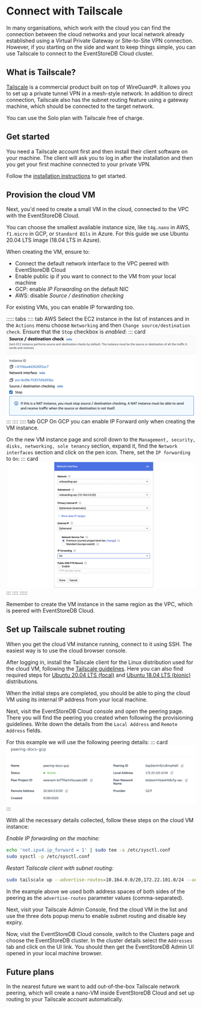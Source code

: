 # Connect with Tailscale

In many organisations, which work with the cloud you can find the connection between the cloud networks and your local network already established using a Virtual Private Gateway or Site-to-Site VPN connection. However, if you starting on the side and want to keep things simple, you can use Tailscale to connect to the EventStoreDB Cloud cluster.

## What is Tailscale?

[Tailscale](https://tailscale.com) is a commercial product built on top of WireGuard®. It allows you to set up a private tunnel VPN in a mesh-style network. In addition to direct connection, Tailscale also has the subnet routing feature using a gateway machine, which should be connected to the target network. 

You can use the Solo plan with Tailscale free of charge.

## Get started

You need a Tailscale account first and then install their client software on your machine. The client will ask you to log in after the installation and then you get your first machine connected to your private VPN.

Follow the [installation instructions](https://tailscale.com/kb/1017/install) to get started.

## Provision the cloud VM

Next, you'd need to create a small VM in the cloud, connected to the VPC with the EventStoreDB Cloud.

You can choose the smallest available instance size, like `t4g.nano` in AWS, `f1.micro` in GCP, or `Standard B1ls` in Azure. For this guide we use Ubuntu 20.04 LTS image (18.04 LTS in Azure).

When creating the VM, ensure to:
- Connect the default network interface to the VPC peered with EventStoreDB Cloud
- Enable public ip if you want to connect to the VM from your local machine
- GCP: enable _IP Forwarding_ on the default NIC
- AWS: disable _Source / destination checking_

For existing VMs, you can enable IP forwarding too.

::::: tabs
:::: tab AWS
Select the EC2 instance in the list of instances and in the `Actions` menu choose `Networking` and then `Change source/destination check`. Ensure that the `Stop` checkbox is _enabled_:
::: card 
![AWS enable ip forward](./images/aws-ip-forward.png)
:::
::::
:::: tab GCP
On GCP you can enable IP Forward only when creating the VM instance.

On the new VM instance page and scroll down to the `Management, security, disks, networking, sole tenancy` section, expand it, find the `Network interfaces` section and click on the pen icon. There, set the `IP forwarding` to `On`:
::: card 
![GCP enable ip forward](./images/gcp-ip-forward.png)
:::
::::
:::::

Remember to create the VM instance in the same region as the VPC, which is peered with EventStoreDB Cloud.

## Set up Tailscale subnet routing

When you get the cloud VM instance running, connect to it using SSH. The easiest way is to use the cloud browser console.

After logging in, install the Tailscale client for the Linux distribution used for the cloud VM, following the [Tailscale guidelines](https://tailscale.com/kb/1017/install). Here you can also find required steps for [Ubuntu 20.04 LTS (focal)]() and [Ubuntu 18.04 LTS (bionic)](https://tailscale.com/download/linux/ubuntu-1804) distributions.

When the initial steps are completed, you should be able to ping the cloud VM using its internal IP address from your local machine.

Next, visit the EventStoreDB Cloud console and open the peering page. There you will find the peering you created when following the provisioning guidelines. Write down the details from the `Local Address` and `Remote Address` fields.

For this example we will use the following peering details:
::: card
![Peering page example](./images/peering-example.png)
:::

With all the necessary details collected, follow these steps on the cloud VM instance:

_Enable IP forwarding on the machine:_
```bash
echo 'net.ipv4.ip_forward = 1' | sudo tee -a /etc/sysctl.conf
sudo sysctl -p /etc/sysctl.conf
```

_Restart Tailscale client with subnet routing:_
```bash
sudo tailscale up --advertise-routes=10.164.0.0/20,172.22.101.0/24 --accept-routes
```

In the example above we used both address spaces of both sides of the peering as the `advertise-routes` parameter values (comma-separated).

Next, visit your Tailscale Admin Console, find the cloud VM in the list and use the three dots popup menu to enable subnet routing and disable key expiry.

Now, visit the EventStoreDB Cloud console, switch to the Clusters page and choose the EventStoreDB cluster. In the cluster details select the `Addresses` tab and click on the UI link. You should then get the EventStoreDB Admin UI opened in your local machine browser.

## Future plans

In the nearest future we want to add out-of-the-box Tailscale network peering, which will create a nano-VM inside EventStoreDB Cloud and set up routing to your Tailscale account automatically.
